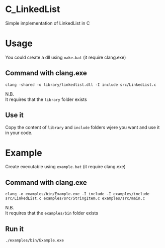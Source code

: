 # C_LinkedList
Simple implementation of LinkedList in C

# Usage

You could create a dll using `make.bat` (it require clang.exe)

## Command with clang.exe
```
clang -shared -o library/linkedlist.dll -I include src/LinkedList.c
```
N.B.<br>
It requires that the `library` folder exists

## Use it
Copy the content of `library` and `include` folders wjere you want and use it in your code. 

# Example

Create executable using `example.bat` (it require clang.exe)

## Command with clang.exe
```
clang -o examples/bin/Example.exe -I include -I examples/include src/LinkedList.c examples/src/StringItem.c examples/src/main.c
```
N.B.<br>
It requires that the `examples/bin` folder exists

## Run it
```
./examples/bin/Example.exe
```